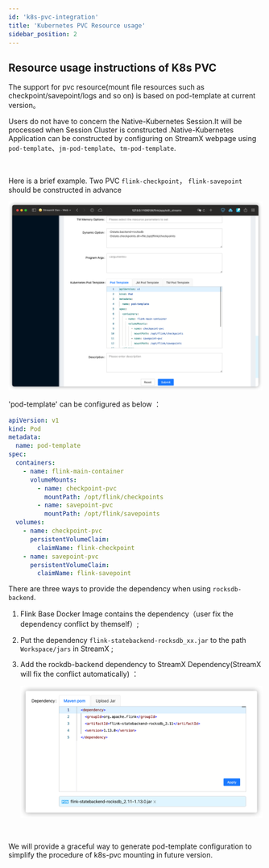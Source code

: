 ```yaml
---
id: 'k8s-pvc-integration'
title: 'Kubernetes PVC Resource usage'
sidebar_position: 2
---
```


## Resource usage instructions of K8s PVC

The support for pvc resource(mount file resources such as checkpoint/savepoint/logs and so on) is based on pod-template at current version。

Users do not have to concern the Native-Kubernetes Session.It will be processed when Session Cluster is constructed .Native-Kubernetes Application can be constructed by configuring on StreamX webpage using `pod-template`、`jm-pod-template`、`tm-pod-template`.

<br/>


Here is a brief example. Two PVC `flink-checkpoint`， `flink-savepoint` should be constructed in advance

![Kubernetes PVC](/doc/image/k8s_pvc.png)

'pod-template' can be configured as below ：

```yaml
apiVersion: v1
kind: Pod
metadata:
  name: pod-template
spec:
  containers:
    - name: flink-main-container
      volumeMounts:
        - name: checkpoint-pvc
          mountPath: /opt/flink/checkpoints
        - name: savepoint-pvc
          mountPath: /opt/flink/savepoints
  volumes:
    - name: checkpoint-pvc
      persistentVolumeClaim:
        claimName: flink-checkpoint
    - name: savepoint-pvc
      persistentVolumeClaim:
        claimName: flink-savepoint
```

There are three ways to provide the dependency when using `rocksdb-backend`.

1.  Flink Base Docker Image contains the dependency（user fix the dependency conflict by themself）;

2. Put the dependency `flink-statebackend-rocksdb_xx.jar` to  the path `Workspace/jars` in StreamX ;

3. Add the rockdb-backend dependency to StreamX Dependency(StreamX will fix the conflict automatically) ：

   ![rocksdb dependency](/doc/image/rocksdb_dependency.png)

<br/>

We will provide a graceful way to generate pod-template configuration to simplify the procedure of k8s-pvc mounting in future version.


